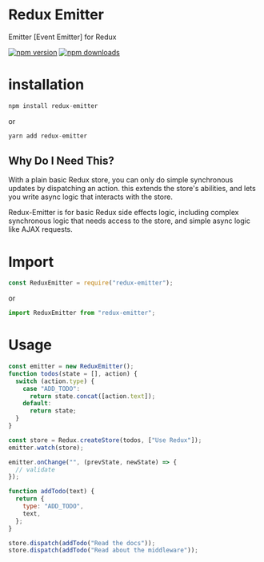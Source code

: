# Redux Emitter

Emitter [Event Emitter] for Redux

[![npm version](https://img.shields.io/npm/v/redux-emitter.svg?style=flat-square)](https://www.npmjs.com/package/redux-emitter)
[![npm downloads](https://img.shields.io/npm/dm/redux-emitter.svg?style=flat-square)](https://www.npmjs.com/package/redux-emitter)

# installation

```js
npm install redux-emitter

```

or

```js
yarn add redux-emitter

```

## Why Do I Need This?

With a plain basic Redux store, you can only do simple synchronous updates by
dispatching an action. this extends the store's abilities, and lets you
write async logic that interacts with the store.

Redux-Emitter is for basic Redux side effects logic,
including complex synchronous logic that needs access to the store, and simple
async logic like AJAX requests.

# Import

```js
const ReduxEmitter = require("redux-emitter");
```

or

```js
import ReduxEmitter from "redux-emitter";
```

# Usage

```js
const emitter = new ReduxEmitter();
function todos(state = [], action) {
  switch (action.type) {
    case "ADD_TODO":
      return state.concat([action.text]);
    default:
      return state;
  }
}

const store = Redux.createStore(todos, ["Use Redux"]);
emitter.watch(store);

emitter.onChange("", (prevState, newState) => {
  // validate
});

function addTodo(text) {
  return {
    type: "ADD_TODO",
    text,
  };
}

store.dispatch(addTodo("Read the docs"));
store.dispatch(addTodo("Read about the middleware"));
```
